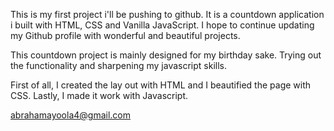 This is my first project i'll be pushing to github. It is a countdown application i built with HTML, CSS and Vanilla JavaScript. I hope to continue updating my Github profile with wonderful and beautiful projects.

This countdown project is mainly designed for my birthday sake. Trying out the functionality and sharpening my javascript skills.

First of all, I created the lay out with HTML and I beautified the page with CSS. Lastly, I made it work with Javascript.

abrahamayoola4@gmail.com

